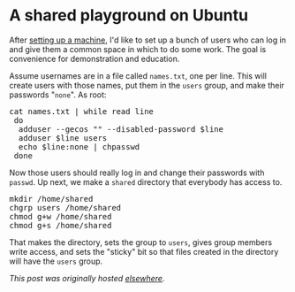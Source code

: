 # A shared playground on Ubuntu



After <a href="http://planspace.org/2014/01/25/easy-aws-ec2-ubuntu-quick-start/">setting up a machine</a>, I'd like to set up a bunch of users who can log in and give them a common space in which to do some work. The goal is convenience for demonstration and education.

Assume usernames are in a file called&#160;<code>names.txt</code>, one per line. This will create users with those names, put them in the <code>users</code> group, and make their passwords "<code>none</code>". As root:

<pre>cat names.txt | while read line
 do
  adduser --gecos "" --disabled-password $line
  adduser $line users
  echo $line:none | chpasswd
 done</pre>
Now those users should really log in and change their passwords with <code>passwd</code>. Up next, we make a <code>shared</code> directory that everybody has access to.
<pre>mkdir /home/shared
chgrp users /home/shared
chmod g+w /home/shared
chmod g+s /home/shared</pre>
That makes the directory, sets the group to <code>users</code>, gives group members write access, and sets the "sticky" bit so that files created in the directory will have the <code>users</code> group.



*This post was originally hosted [elsewhere](https://planspacedotorg.wordpress.com/2014/02/15/a-shared-playground-on-ubuntu/).*
